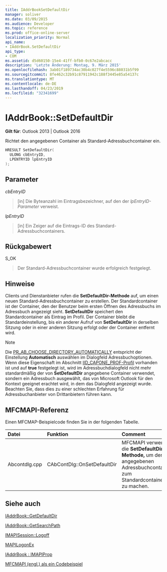 ```yaml
---
title: IAddrBookSetDefaultDir
manager: soliver
ms.date: 03/09/2015
ms.audience: Developer
ms.topic: reference
ms.prod: office-online-server
localization_priority: Normal
api_name:
- IAddrBook.SetDefaultDir
api_type:
- COM
ms.assetid: d5d60150-15e4-41ff-bfb0-0c67e2abcacc
description: 'Letzte Änderung: Montag, 9. März 2015'
ms.openlocfilehash: 3ab01f189734ac30b4c027f4e5596c88031b5f99
ms.sourcegitcommit: 8fe462c32b91c87911942c188f3445e85a54137c
ms.translationtype: MT
ms.contentlocale: de-DE
ms.lasthandoff: 04/23/2019
ms.locfileid: "32341699"
---
```

# <a name="iaddrbooksetdefaultdir"></a>IAddrBook::SetDefaultDir

  
  
**Gilt für**: Outlook 2013 | Outlook 2016 
  
Richtet den angegebenen Container als Standard-Adressbuchcontainer ein.
  
```cpp
HRESULT SetDefaultDir(
  ULONG cbEntryID,
  LPENTRYID lpEntryID
);
```

## <a name="parameters"></a>Parameter

 _cbEntryID_
  
> [in] Die Byteanzahl im Eintragsbezeichner, auf den der  _lpEntryID-Parameter_ verweist. 
    
 _lpEntryID_
  
> [in] Ein Zeiger auf die Eintrags-ID des Standard-Adressbuchcontainers.
    
## <a name="return-value"></a>Rückgabewert

S_OK 
  
> Der Standard-Adressbuchcontainer wurde erfolgreich festgelegt.
    
## <a name="remarks"></a>Hinweise

Clients und Dienstanbieter rufen die **SetDefaultDir-Methode** auf, um einen neuen Standard-Adressbuchcontainer zu erstellen. Der Standardcontainer ist der Container, den der Benutzer beim ersten Öffnen des Adressbuchs im Adressbuch angezeigt sieht. **SetDefaultDir** speichert den Standardcontainer als Eintrag im Profil. Der Container bleibt die Standardeinstellung, bis ein anderer Aufruf von **SetDefaultDir** in derselben Sitzung oder in einer anderen Sitzung erfolgt oder der Container entfernt wird. 
  
> [!NOTE]
> Die [PR_AB_CHOOSE_DIRECTORY_AUTOMATICALLY](pidtagaddressbookchoosedirectoryautomatically-canonical-property.md) entspricht der Einstellung **Automatisch** auswählen im Dialogfeld Adressbuchoptionen. Wenn diese Eigenschaft im Abschnitt [IID_CAPONE_PROF-Profil](https://msdn.microsoft.com/library/281aabc3-9656-299c-4c78-7733dc71050a%28Office.15%29.aspx) vorhanden ist und auf **true** festgelegt ist, wird im Adressbuchdialogfeld nicht mehr standardmäßig der von **SetDefaultDir** angegebene Container verwendet, sondern ein Adressbuch ausgewählt, das von Microsoft Outlook für den Kontext geeignet erachtet wird, in dem das Dialogfeld angezeigt wurde. Beachten Sie, dass dies zu einer schlechten Erfahrung für Adressbuchanbieter von Drittanbietern führen kann. 
  
## <a name="mfcmapi-reference"></a>MFCMAPI-Referenz

Einen MFCMAP-Beispielcode finden Sie in der folgenden Tabelle.
  
|**Datei**|**Funktion**|**Comment**|
|:-----|:-----|:-----|
|Abcontdlg.cpp  <br/> |CAbContDlg::OnSetDefaultDir  <br/> |MFCMAPI verwendet die **SetDefaultDir-Methode,** um den angegebenen Adressbuchcontainer zum Standardcontainer zu machen.  <br/> |
   
## <a name="see-also"></a>Siehe auch



[IAddrBook::GetDefaultDir](iaddrbook-getdefaultdir.md)
  
[IAddrBook::GetSearchPath](iaddrbook-getsearchpath.md)
  
[IMAPISession::Logoff](imapisession-logoff.md)
  
[MAPILogonEx](mapilogonex.md)
  
[IAddrBook : IMAPIProp](iaddrbookimapiprop.md)


[MFCMAPI (engl.) als ein Codebeispiel](mfcmapi-as-a-code-sample.md)

